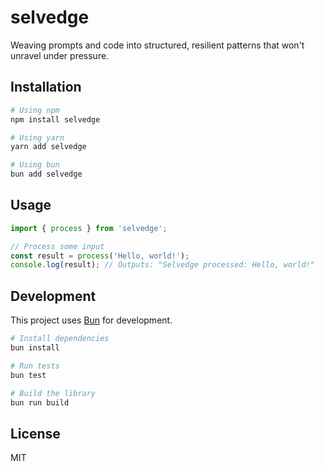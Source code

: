 # selvedge
Weaving prompts and code into structured, resilient patterns that won't unravel under pressure.

## Installation

```bash
# Using npm
npm install selvedge

# Using yarn
yarn add selvedge

# Using bun
bun add selvedge
```

## Usage

```typescript
import { process } from 'selvedge';

// Process some input
const result = process('Hello, world!');
console.log(result); // Outputs: "Selvedge processed: Hello, world!"
```

## Development

This project uses [Bun](https://bun.sh) for development.

```bash
# Install dependencies
bun install

# Run tests
bun test

# Build the library
bun run build
```

## License

MIT
